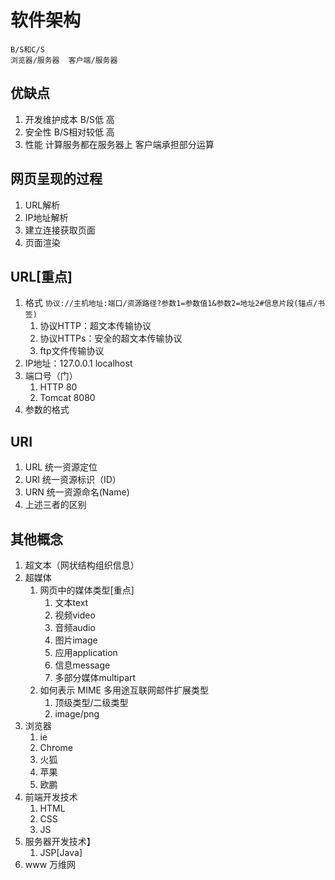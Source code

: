 # 软件架构
	B/S和C/S
	浏览器/服务器  客户端/服务器
## 优缺点
1. 开发维护成本	B/S低	高
2. 安全性	B/S相对较低	高
3. 性能		计算服务都在服务器上	客户端承担部分运算
## 网页呈现的过程
1. URL解析
2. IP地址解析
3. 建立连接获取页面
4. 页面渲染
## URL[重点]
1. 格式
``` 协议://主机地址:端口/资源路径?参数1=参数值1&参数2=地址2#信息片段(锚点/书签) ```
	1. 协议HTTP：超文本传输协议
	2. 协议HTTPs：安全的超文本传输协议
	3. ftp文件传输协议
2. IP地址：127.0.0.1 localhost
3. 端口号（门）
	1. HTTP 80
	2. Tomcat 8080
4. 参数的格式
## URI
1. URL 统一资源定位
2. URI 统一资源标识（ID）
3. URN 统一资源命名(Name)
4. 上述三者的区别
## 其他概念
1. 超文本（网状结构组织信息）
2. 超媒体
	1. 网页中的媒体类型[重点]
		1. 文本text
		2. 视频video
		3. 音频audio
		4. 图片image
		5. 应用application
		6. 信息message
		7. 多部分媒体multipart
	2. 如何表示 MIME 多用途互联网邮件扩展类型
		1. 顶级类型/二级类型
		2. image/png
3. 浏览器
	1. ie
	2. Chrome
	3. 火狐
	4. 苹果
	5. 欧鹏
4. 前端开发技术
	1. HTML
	2. CSS
	3. JS
5. 服务器开发技术】
	1. JSP[Java]
6. www 万维网